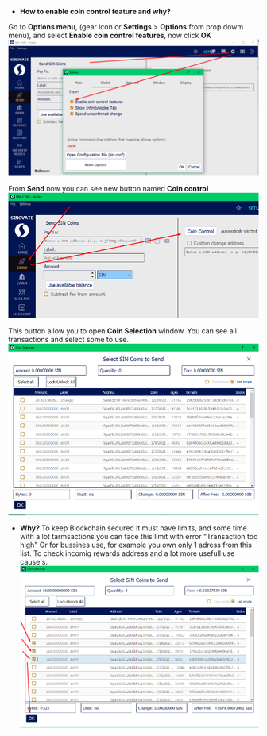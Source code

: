 - **How to enable coin control feature and why?**

Go to **Options menu**, (gear icon or **Settings** > **Options** from prop dowm menu), and select **Enable coin control features**, now click **OK**
![](assets/img/Coincontrolenable/001.png)

From **Send** now you can see new button named **Coin control**
![](assets/img/Coincontrolenable/002.png)

This button allow you to open **Coin Selection** window. You can see all transactions and select some to use.
![](assets/img/Coincontrolenable/003.png)

- **Why?**
To keep Blockchain secured it must have limits, and some time with a lot tarmsactions you can face this limit with error "Transaction too high"
Or for bussines use, for example you own only 1 adress from this list.
To check incomig rewards address and a lot more usefull use cause's.
![](assets/img/Coincontrolenable/004.png)
